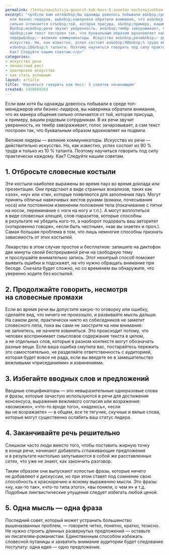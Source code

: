 ```yaml
---
permalink: /lenta/nauchitsja-govorit-kak-boss-5-sovetov-nachinajushhim
excerpt: "<p>Если вам хотя&nbsp;бы однажды довелось побывали в&nbsp;среде топ-менеджеров
  или бизнес-лидеров, вы&nbsp;наверняка обратили внимание, что их&nbsp;манера общения
  сильно отличается от&nbsp;той, которая присуща, к&nbsp;примеру, вашим рядовым сотрудникам.
  В&nbsp;их&nbsp;речи звучит уверенность, их&nbsp;тембр завораживает, голос зачаровывает,
  а&nbsp;сам текст построен так, что буквальным образом вдохновляет на&nbsp;подвиги.</p>\r\n<p>Великие
  лидеры&nbsp;— великие коммуникаторы. Искусство их&nbsp;речи&nbsp;— действительно
  искусство. Но, как известно, успех состоит из&nbsp;90&nbsp;% труда и&nbsp;только
  из&nbsp;10&nbsp;% таланта. Поэтому научиться говорить под силу практически каждому.
  Как? Следуйте нашим советам.</p>"
categories:
- искусство речи
- личностный рост
- ораторское искусство
- как стать успешным
layout: article
title: 'Научиться говорить как босс: 5 советов начинающим'
created: 1426669263
---
```

Если вам хотя бы однажды довелось побывали в среде топ-менеджеров или бизнес-лидеров, вы наверняка обратили внимание, что их манера общения сильно отличается от той, которая присуща, к примеру, вашим рядовым сотрудникам. В их речи звучит уверенность, их тембр завораживает, голос зачаровывает, а сам текст построен так, что буквальным образом вдохновляет на подвиги.

Великие лидеры — великие коммуникаторы. Искусство их речи — действительно искусство. Но, как известно, успех состоит из 90 % труда и только из 10 % таланта. Поэтому научиться говорить под силу практически каждому. Как? Следуйте нашим советам.

## 1. Отбросьте словесные костыли ##

Эти костыли наиболее выражены во время пауз во время доклада или презентации. Они предстают в виде странных вокализов, таких как «эээ», «ну» или «гм», которые появляются для заполнения пауз. Могут принять обличье навязчивых жестов руками (взмахи, почесывания носа) или постоянном изменении положения тела (покачивание с пятки на носок, переминание с ноги на ногу и т.п.). А могут воплотиться в виде словесных клещей, слов-паразитов, которые способны в результате не убедить кого-то, а наоборот подорвать ваш авторитет («откровенно говоря», «если быть честным», «как вы знаете» и проч.). Самая большая проблема в том, что лишь немногие способны признать зависимость от этих костылей.

Лекарство в этом случае простое и бесплатное: запишите на диктофон две минуты своей беспрерывной речи на свободную тему и прослушайте внимательно запись. Этот нехитрый способ поможет выявить ошибки и подскажет, на что нужно обращать внимание при беседе. Сначала будет сложно, но со временем вы обнаружите, что уверенно ходите без костылей.

## 2. Продолжайте говорить, несмотря на словесные промахи ##

Если во время речи вы допустите какую-то оговорку или ошибку, сделайте вид, что ничего не произошло, и развивайте мысль дальше. На самом деле, практически никто из собеседников не заметит словесного ляпа, пока вы сами не заострите на нем внимание: не запнетесь, не начнете извиняться. Это происходит потому, что человек воспринимает смысловое содержание текста в целом, а не отдельных слов, которые в разном контексте могут обозначать разные вещи. Если ваша ошибка смутила вас, постарайтесь пережить это самостоятельно, не разделяйте ответственность с аудиторией, которая будет вовсе не рада, если вы введете ее в замешательство вежливыми «приседаниями» и извинениями.

## 3. Избегайте вводных слов и предложений ##

Вводные спецификаторы — это невыразительные одноразовые слова и фразы, которые зачастую используются в речи для достижения консенсуса, выражения вежливого согласия или возражения: «возможно», «что-то вроде того», «надеюсь», «если вы не возражаете» — в общем, все те тягучие, скучные и вялые слова, которые могут существенно ослабить ваш статус лидера.

## 4. Заканчивайте речь решительно ##

Слишком часто люди вместо того, чтобы поставить жирную точку в конце речи, начинают добавлять сглаживающие предложения и в результате настолько запутываются в собой же расставленных сетях, что уже не знают, как закончить разговор.

Таким образом они выпускают холостые фразы, которые ничего не добавляют к дискуссии, но при этом ставят под сомнение свою способность к красноречию и ясному выражению мысли. Это фразы: «ну, как-то так», «что-то типа этого», «вы поняли, о чем я» и т.д. Подобные лингвистические упущения следует избегать любой ценой.

## 5. Одна мысль — одна фраза ##

Последний совет, который может устранить большинство вышеназванных проблем, — говорите четко, понятно, кратко, тезисно. Не нужно строить длинных развернутых предложений — оставьте их писателям-романистам. Единственным способом избежать словесной путаницы и захватить внимание аудитории будет следование постулату: одна идея — одно предложение.

